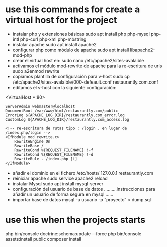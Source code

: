 # use this commands for create a virtual host for the project

- instalar php y extensiones básicas
sudo apt install php php-mysql php-intl php-curl php-xml php-mbstring
- instalar apache
sudo apt install apache2
- configurar php como módulo de apache
sudo apt install libapache2-mod-php
- crear el virtual host en:
sudo nano /etc/apache2/sites-avalaible
- activamos el módulo mod-rewrite de apache para la re-escritura de urls
sudo a2enmod rewrite
- copiamos plantilla de configuración para v-host
sudo cp /etc/apache2/sites-avalaible/000-defeault.conf restaurantly.com.conf
- editamos el v-host con la siguiente configuración:

<VirtualHost *:80>

    ServerAdmin webmaster@localhost
    DocumentRoot /var/www/html/restaurantly.com/public
    ErrorLog ${APACHE_LOG_DIR}/restaurantly.com_error.log
    CustomLog ${APACHE_LOG_DIR}/restaurantly.com_access.log

    <!-- re-escritura de rutas tipo : /login , en lugar de /index.php/login -->
	<IfModule mod_rewrite.c>
	    RewriteEngine On
	    RewriteBase /
	    RewriteCond %{REQUEST_FILENAME} !-f
	    RewriteCond %{REQUEST_FILENAME} !-d
	    RewriteRule . /index.php [L]
	</IfModule>

</VirtualHost>

- añadir el dominio en el fichero /etc/hosts/
127.0.0.1 restaurantly.com 
- reiniciar apache
sudo service apache2 reload
- instalar Mysql
sudo apt install mysql-server
- configuración del usuario de base de datos
..........instrucciones para añadir un usuario de forma segura en mysql ......
- importar base de datos
mysql -u usuario -p “proyecto” < dump.sql

# use this when the projects starts
php bin/console doctrine:schema:update --force
php bin/console assets:install public
composer install
